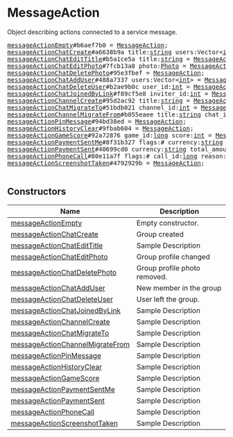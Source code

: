 # MessageAction

Object describing actions connected to a service message.

<pre>
<a href="../constructor/messageActionEmpty.md">messageActionEmpty</a>#b6aef7b0 = <a href="../type/MessageAction.md">MessageAction</a>;
<a href="../constructor/messageActionChatCreate.md">messageActionChatCreate</a>#a6638b9a title:<a href="../type/string.md">string</a> users:Vector&lt;<a href="../type/int.md">int</a>&gt; = <a href="../type/MessageAction.md">MessageAction</a>;
<a href="../constructor/messageActionChatEditTitle.md">messageActionChatEditTitle</a>#b5a1ce5a title:<a href="../type/string.md">string</a> = <a href="../type/MessageAction.md">MessageAction</a>;
<a href="../constructor/messageActionChatEditPhoto.md">messageActionChatEditPhoto</a>#7fcb13a8 photo:<a href="../type/Photo.md">Photo</a> = <a href="../type/MessageAction.md">MessageAction</a>;
<a href="../constructor/messageActionChatDeletePhoto.md">messageActionChatDeletePhoto</a>#95e3fbef = <a href="../type/MessageAction.md">MessageAction</a>;
<a href="../constructor/messageActionChatAddUser.md">messageActionChatAddUser</a>#488a7337 users:Vector&lt;<a href="../type/int.md">int</a>&gt; = <a href="../type/MessageAction.md">MessageAction</a>;
<a href="../constructor/messageActionChatDeleteUser.md">messageActionChatDeleteUser</a>#b2ae9b0c user_id:<a href="../type/int.md">int</a> = <a href="../type/MessageAction.md">MessageAction</a>;
<a href="../constructor/messageActionChatJoinedByLink.md">messageActionChatJoinedByLink</a>#f89cf5e8 inviter_id:<a href="../type/int.md">int</a> = <a href="../type/MessageAction.md">MessageAction</a>;
<a href="../constructor/messageActionChannelCreate.md">messageActionChannelCreate</a>#95d2ac92 title:<a href="../type/string.md">string</a> = <a href="../type/MessageAction.md">MessageAction</a>;
<a href="../constructor/messageActionChatMigrateTo.md">messageActionChatMigrateTo</a>#51bdb021 channel_id:<a href="../type/int.md">int</a> = <a href="../type/MessageAction.md">MessageAction</a>;
<a href="../constructor/messageActionChannelMigrateFrom.md">messageActionChannelMigrateFrom</a>#b055eaee title:<a href="../type/string.md">string</a> chat_id:<a href="../type/int.md">int</a> = <a href="../type/MessageAction.md">MessageAction</a>;
<a href="../constructor/messageActionPinMessage.md">messageActionPinMessage</a>#94bd38ed = <a href="../type/MessageAction.md">MessageAction</a>;
<a href="../constructor/messageActionHistoryClear.md">messageActionHistoryClear</a>#9fbab604 = <a href="../type/MessageAction.md">MessageAction</a>;
<a href="../constructor/messageActionGameScore.md">messageActionGameScore</a>#92a72876 game_id:<a href="../type/long.md">long</a> score:<a href="../type/int.md">int</a> = <a href="../type/MessageAction.md">MessageAction</a>;
<a href="../constructor/messageActionPaymentSentMe.md">messageActionPaymentSentMe</a>#8f31b327 flags:# currency:<a href="../type/string.md">string</a> total_amount:<a href="../type/long.md">long</a> payload:<a href="../type/bytes.md">bytes</a> info:flags.0?<a href="../type/PaymentRequestedInfo.md">PaymentRequestedInfo</a> shipping_option_id:flags.1?<a href="../type/string.md">string</a> charge:<a href="../type/PaymentCharge.md">PaymentCharge</a> = <a href="../type/MessageAction.md">MessageAction</a>;
<a href="../constructor/messageActionPaymentSent.md">messageActionPaymentSent</a>#40699cd0 currency:<a href="../type/string.md">string</a> total_amount:<a href="../type/long.md">long</a> = <a href="../type/MessageAction.md">MessageAction</a>;
<a href="../constructor/messageActionPhoneCall.md">messageActionPhoneCall</a>#80e11a7f flags:# call_id:<a href="../type/long.md">long</a> reason:flags.0?<a href="../type/PhoneCallDiscardReason.md">PhoneCallDiscardReason</a> duration:flags.1?<a href="../type/int.md">int</a> = <a href="../type/MessageAction.md">MessageAction</a>;
<a href="../constructor/messageActionScreenshotTaken.md">messageActionScreenshotTaken</a>#4792929b = <a href="../type/MessageAction.md">MessageAction</a>;

</pre>

## Constructors

| Name | Description |
|------|-------------|
| [messageActionEmpty](../constructor/messageActionEmpty.md) | Empty constructor. |
| [messageActionChatCreate](../constructor/messageActionChatCreate.md) | Group created |
| [messageActionChatEditTitle](../constructor/messageActionChatEditTitle.md) | Sample Description |
| [messageActionChatEditPhoto](../constructor/messageActionChatEditPhoto.md) | Group profile changed |
| [messageActionChatDeletePhoto](../constructor/messageActionChatDeletePhoto.md) | Group profile photo removed. |
| [messageActionChatAddUser](../constructor/messageActionChatAddUser.md) | New member in the group |
| [messageActionChatDeleteUser](../constructor/messageActionChatDeleteUser.md) | User left the group. |
| [messageActionChatJoinedByLink](../constructor/messageActionChatJoinedByLink.md) | Sample Description |
| [messageActionChannelCreate](../constructor/messageActionChannelCreate.md) | Sample Description |
| [messageActionChatMigrateTo](../constructor/messageActionChatMigrateTo.md) | Sample Description |
| [messageActionChannelMigrateFrom](../constructor/messageActionChannelMigrateFrom.md) | Sample Description |
| [messageActionPinMessage](../constructor/messageActionPinMessage.md) | Sample Description |
| [messageActionHistoryClear](../constructor/messageActionHistoryClear.md) | Sample Description |
| [messageActionGameScore](../constructor/messageActionGameScore.md) | Sample Description |
| [messageActionPaymentSentMe](../constructor/messageActionPaymentSentMe.md) | Sample Description |
| [messageActionPaymentSent](../constructor/messageActionPaymentSent.md) | Sample Description |
| [messageActionPhoneCall](../constructor/messageActionPhoneCall.md) | Sample Description |
| [messageActionScreenshotTaken](../constructor/messageActionScreenshotTaken.md) | Sample Description |

